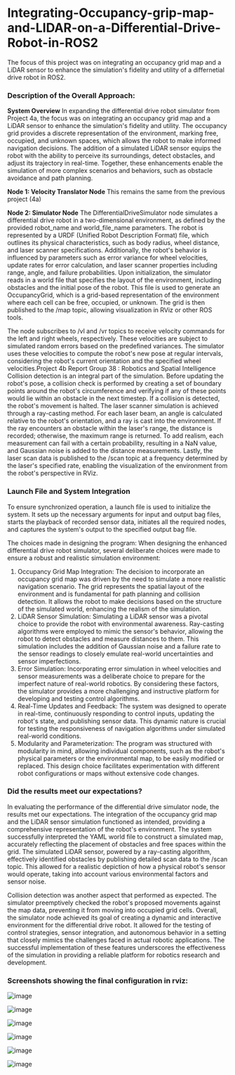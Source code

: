 # Integrating-Occupancy-grip-map-and-LIDAR-on-a-Differential-Drive-Robot-in-ROS2
The focus of this project was on integrating an occupancy grid map and a LiDAR sensor to enhance the simulation's fidelity and utility of a differnetial drive robot in ROS2.


### Description of the Overall Approach:
**System Overview**
In expanding the differential drive robot simulator from Project 4a, the focus was on integrating an occupancy grid map and a LiDAR sensor to enhance the simulation's fidelity and utility. The
occupancy grid provides a discrete representation of the environment, marking free, occupied, and unknown spaces, which allows the robot to make informed navigation decisions. The
addition of a simulated LiDAR sensor equips the robot with the ability to perceive its surroundings, detect obstacles, and adjust its trajectory in real-time. Together, these
enhancements enable the simulation of more complex scenarios and behaviors, such as obstacle avoidance and path planning.

**Node 1: Velocity Translator Node**
This remains the same from the previous project (4a)

**Node 2: Simulator Node**
The DifferentialDriveSimulator node simulates a differential drive robot in a two-dimensional environment, as defined by the provided robot_name and world_file_name parameters. The robot is represented by a URDF (Unified Robot Description Format) file, which outlines its physical characteristics, such as body radius, wheel distance, and laser scanner specifications. Additionally, the robot's behavior is influenced by parameters such as error variance for wheel velocities, update rates for error calculation, and laser scanner properties including range, angle, and failure probabilities. Upon initialization, the simulator reads in a world file that specifies the layout of the environment, including obstacles and the initial pose of the robot. This file is used to generate an OccupancyGrid, which is a grid-based representation of the environment where each cell can be free, occupied, or unknown. The grid is then published to the /map topic, allowing visualization in RViz or other ROS tools.

The node subscribes to /vl and /vr topics to receive velocity commands for the left and right wheels, respectively. These velocities are subject to simulated random errors based on the predefined variances. The simulator uses these 
velocities to compute the robot's new pose at regular intervals, considering the robot's current orientation and the specified wheel velocities.Project 4b Report Group 38 : Robotics and Spatial Intelligence Collision detection is an integral part of the simulation. Before updating the robot's pose, a collision check is performed by creating a set of boundary points around the robot's circumference and verifying if any of these points would lie within an obstacle in the next timestep. If a collision is detected, the robot's movement is halted. The laser scanner simulation is achieved through a ray-casting method. For each laser beam, an angle is calculated relative to the robot's orientation, and a ray is cast into the environment. If the ray encounters an obstacle within the laser's range, the distance is recorded; otherwise, the maximum range is returned. To add realism, each measurement can fail with a certain probability, resulting in a NaN value, and Gaussian noise is added to the distance measurements. Lastly, the laser scan data is published to the /scan topic at a frequency determined by the laser's specified rate, enabling the visualization of the environment from the robot's perspective in RViz. 

### Launch File and System Integration

To ensure synchronized operation, a launch file is used to initialize the system. It sets up the necessary arguments for input and output bag files, starts the playback of recorded sensor data, initiates all the required nodes, and captures the system's output to the specified output bag file.

The choices made in designing the program: When designing the enhanced differential drive robot simulator, several deliberate choices were made to ensure a robust and realistic simulation environment:

1. Occupancy Grid Map Integration: The decision to incorporate an occupancy grid map was driven by the need to simulate a more realistic navigation scenario. The grid represents the spatial layout of the environment and is fundamental for path planning and collision detection. It allows the robot to make decisions based on the structure of the simulated world, enhancing the realism of the simulation.
2. LiDAR Sensor Simulation: Simulating a LiDAR sensor was a pivotal choice to provide the robot with environmental awareness. Ray-casting algorithms were employed to mimic the sensor's behavior, allowing the robot to detect obstacles and measure distances to them. This simulation includes the addition of Gaussian noise and a failure rate to the sensor readings to closely emulate real-world uncertainties and sensor imperfections.
3. Error Simulation: Incorporating error simulation in wheel velocities and sensor measurements was a deliberate choice to prepare for the imperfect nature of real-world robotics. By considering these factors, the simulator provides a more challenging and instructive platform for developing and testing control algorithms.
4. Real-Time Updates and Feedback: The system was designed to operate in real-time, continuously responding to control inputs, updating the robot's state, and publishing sensor data. This dynamic nature is crucial for testing the responsiveness of navigation algorithms under simulated real-world conditions.
5. Modularity and Parameterization: The program was structured with modularity in mind, allowing individual components, such as the robot's physical parameters or the environmental map, to be easily modified or replaced. This design choice facilitates experimentation with different robot configurations or maps without extensive code changes.

### Did the results meet our expectations?
In evaluating the performance of the differential drive simulator node, the results met our expectations. The integration of the occupancy grid map and the LiDAR sensor simulation functioned as intended, providing a comprehensive representation of the robot's environment. The system successfully interpreted the YAML world file to construct a simulated map, accurately reflecting the placement of obstacles and free spaces within the grid. The simulated LiDAR sensor, powered by a ray-casting algorithm, effectively identified obstacles by publishing detailed scan data to the /scan topic. This allowed for a realistic depiction of how a physical robot's sensor would operate, taking into account various environmental factors and sensor noise.

Collision detection was another aspect that performed as expected. The simulator preemptively checked the robot's proposed movements against the map data, preventing it from moving into occupied grid cells. Overall, the simulator node achieved its goal of creating a dynamic and interactive environment for the differential drive robot. It allowed for the testing of control strategies, sensor integration, and autonomous behavior in a setting that closely mimics the challenges faced in actual robotic applications. The successful implementation of these features underscores the effectiveness of the simulation in providing a reliable platform for robotics research and development.

### Screenshots showing the final configuration in rviz:

![image](https://github.com/khullarsanket/Integrating-Occupancy-grip-map-and-LIDAR-on-a-Differential-Drive-Robot-in-ROS2/assets/119709438/ced0a6ea-6b2b-4057-8ab7-b8a7e1be32d1)

![image](https://github.com/khullarsanket/Integrating-Occupancy-grip-map-and-LIDAR-on-a-Differential-Drive-Robot-in-ROS2/assets/119709438/3beffe14-21da-4c2f-8419-9c76f307454a)

![image](https://github.com/khullarsanket/Integrating-Occupancy-grip-map-and-LIDAR-on-a-Differential-Drive-Robot-in-ROS2/assets/119709438/b0b7605c-50db-431f-a893-4d845ae3cd14)

![image](https://github.com/khullarsanket/Integrating-Occupancy-grip-map-and-LIDAR-on-a-Differential-Drive-Robot-in-ROS2/assets/119709438/a0278c35-1423-4547-815a-19fa8bcf4744)

![image](https://github.com/khullarsanket/Integrating-Occupancy-grip-map-and-LIDAR-on-a-Differential-Drive-Robot-in-ROS2/assets/119709438/2a954a7e-25d4-4fd3-900a-477526de9f1a)

![image](https://github.com/khullarsanket/Integrating-Occupancy-grip-map-and-LIDAR-on-a-Differential-Drive-Robot-in-ROS2/assets/119709438/6e6f773a-ef4f-419e-97d1-f56f2f8cefd9)



